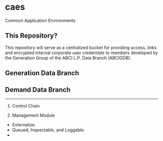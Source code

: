 # caes
Common Application Environments

## This Repository?
This repository will serve as a centralized bucket for providing access, links and encrypted internal corporate user credentials to members developed by the Generation Group of the ABCI L.P. Data Branch (ABCIGDB).

## Generation Data Branch 

## Demand Data Branch

----

1) Control Chain

2) Management Module
- Externalize.
- Queued, Inspectable, and Loggable.
- 
